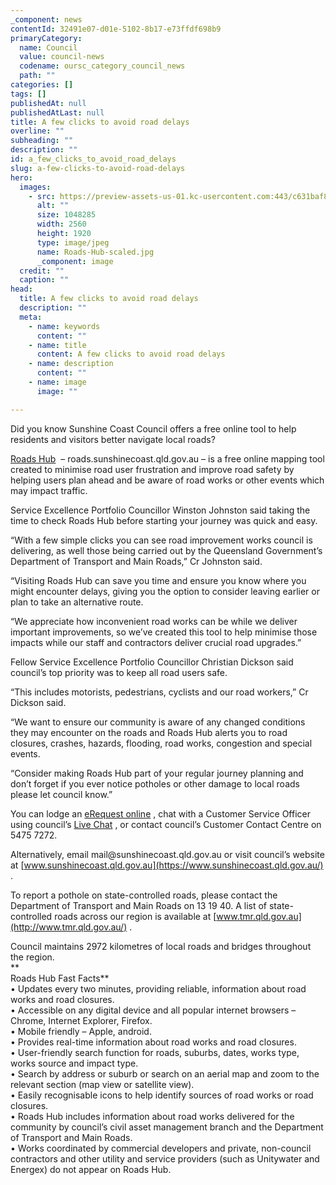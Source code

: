 ```yaml
---
_component: news
contentId: 32491e07-d01e-5102-8b17-e73ffdf698b9
primaryCategory:
  name: Council
  value: council-news
  codename: oursc_category_council_news
  path: ""
categories: []
tags: []
publishedAt: null
publishedAtLast: null
title: A few clicks to avoid road delays
overline: ""
subheading: ""
description: ""
id: a_few_clicks_to_avoid_road_delays
slug: a-few-clicks-to-avoid-road-delays
hero:
  images:
    - src: https://preview-assets-us-01.kc-usercontent.com:443/c631baf8-1b46-001f-580c-d0001b68b4a8/6f1f4615-5ab3-41cd-80ac-6fb20291a585/Roads-Hub-scaled.jpg
      alt: ""
      size: 1048285
      width: 2560
      height: 1920
      type: image/jpeg
      name: Roads-Hub-scaled.jpg
      _component: image
  credit: ""
  caption: ""
head:
  title: A few clicks to avoid road delays
  description: ""
  meta:
    - name: keywords
      content: ""
    - name: title
      content: A few clicks to avoid road delays
    - name: description
      content: ""
    - name: image
      image: ""

---
```

Did you know Sunshine Coast Council offers a free online tool to help residents and visitors better navigate local roads?

[Roads Hub](https://roads.sunshinecoast.qld.gov.au/)
 – roads.sunshinecoast.qld.gov.au – is a free online mapping tool created to minimise road user frustration and improve road safety by helping users plan ahead and be aware of road works or other events which may impact traffic.

Service Excellence Portfolio Councillor Winston Johnston said taking the time to check Roads Hub before starting your journey was quick and easy.

“With a few simple clicks you can see road improvement works council is delivering, as well those being carried out by the Queensland Government’s Department of Transport and Main Roads,” Cr Johnston said.

“Visiting Roads Hub can save you time and ensure you know where you might encounter delays, giving you the option to consider leaving earlier or plan to take an alternative route.

“We appreciate how inconvenient road works can be while we deliver important improvements, so we’ve created this tool to help minimise those impacts while our staff and contractors deliver crucial road upgrades.”

Fellow Service Excellence Portfolio Councillor Christian Dickson said council’s top priority was to keep all road users safe.

“This includes motorists, pedestrians, cyclists and our road workers,” Cr Dickson said.

“We want to ensure our community is aware of any changed conditions they may encounter on the roads and Roads Hub alerts you to road closures, crashes, hazards, flooding, road works, congestion and special events.

“Consider making Roads Hub part of your regular journey planning and don’t forget if you ever notice potholes or other damage to local roads please let council know.”

You can lodge an [eRequest online](https://www.sunshinecoast.qld.gov.au/Council/Contact-Council/Request-for-Service-Online-Form)
, chat with a Customer Service Officer using council’s [Live Chat](https://www.sunshinecoast.qld.gov.au/Council/Contact-Council)
, or contact council’s Customer Contact Centre on 5475 7272.

Alternatively, email mail\@sunshinecoast.qld.gov.au or visit council’s website at [www.sunshinecoast.qld.gov.au](https://www.sunshinecoast.qld.gov.au/)
.

To report a pothole on state-controlled roads, please contact the Department of Transport and Main Roads on 13 19 40. A list of state-controlled roads across our region is available at [www.tmr.qld.gov.au](http://www.tmr.qld.gov.au/)
.

Council maintains 2972 kilometres of local roads and bridges throughout the region.\
\*\*\
Roads Hub Fast Facts\*\*\
• Updates every two minutes, providing reliable, information about road works and road closures.\
• Accessible on any digital device and all popular internet browsers – Chrome, Internet Explorer, Firefox.\
• Mobile friendly – Apple, android.\
• Provides real-time information about road works and road closures.\
• User-friendly search function for roads, suburbs, dates, works type, works source and impact type.\
• Search by address or suburb or search on an aerial map and zoom to the relevant section (map view or satellite view).\
• Easily recognisable icons to help identify sources of road works or road closures.\
• Roads Hub includes information about road works delivered for the community by council’s civil asset management branch and the Department of Transport and Main Roads.\
• Works coordinated by commercial developers and private, non-council contractors and other utility and service providers (such as Unitywater and Energex) do not appear on Roads Hub.

